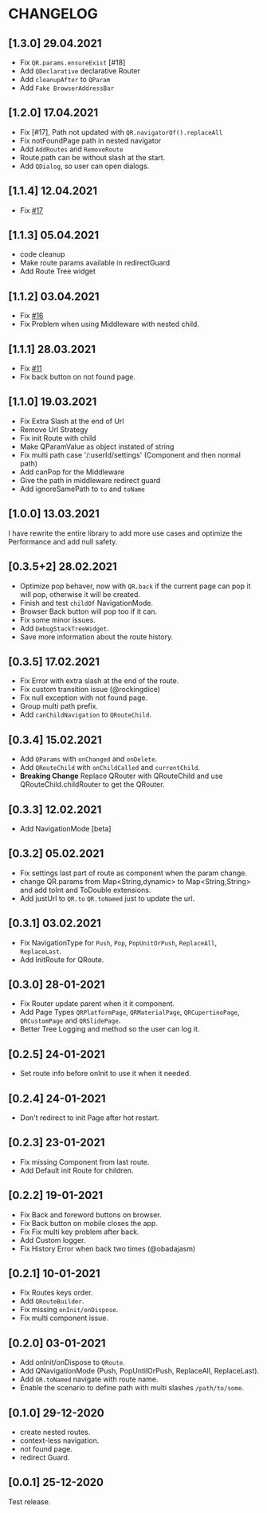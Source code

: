# CHANGELOG

## [1.3.0] 29.04.2021

- Fix `QR.params.ensureExist` [#18]
- Add `QDeclarative` declarative Router
- Add `cleanupAfter` to `QParam`
- Add `Fake BrowserAddressBar`

## [1.2.0] 17.04.2021

- Fix [#17], Path not updated with `QR.navigatorOf().replaceAll`
- Fix notFoundPage path in nested navigator
- Add `AddRoutes` and `RemoveRoute`
- Route.path can be without slash at the start.
- Add `QDialog`, so user can open dialogs.

## [1.1.4] 12.04.2021

- Fix [#17](https://github.com/SchabanBo/qlevar_router/issues/17)

## [1.1.3] 05.04.2021

- code cleanup
- Make route params available in redirectGuard
- Add Route Tree widget

## [1.1.2] 03.04.2021

- Fix [#16](https://github.com/SchabanBo/qlevar_router/issues/16)
- Fix Problem when using Middleware with nested child.

## [1.1.1] 28.03.2021

- Fix [#11](https://github.com/SchabanBo/qlevar_router/issues/11)
- Fix back button on not found page.

## [1.1.0] 19.03.2021

- Fix Extra Slash at the end of Url
- Remove Url Strategy
- Fix init Route with child
- Make QParamValue as object instated of string
- Fix multi path case '/:userId/settings' (Component and then normal path)
- Add canPop for the Middleware
- Give the path in middleware redirect guard
- Add ignoreSamePath to `to` and `toName`

## [1.0.0] 13.03.2021

I have rewrite the entire library to add more use cases and optimize the Performance and add null safety.

## [0.3.5+2] 28.02.2021

- Optimize pop behaver, now with `QR.back` if the current page can pop it will pop, otherwise it will be created.
- Finish and test `childOf` NavigationMode.
- Browser Back button will pop too if it can.
- Fix some minor issues.
- Add `DebugStackTreeWidget`.
- Save more information about the route history.

## [0.3.5] 17.02.2021

- Fix Error with extra slash at the end of the route.
- Fix custom transition issue (@rockingdice)
- Fix null exception with not found page.
- Group multi path prefix.
- Add `canChildNavigation` to `QRouteChild`.

## [0.3.4] 15.02.2021

- Add `QParams` with `onChanged` and `onDelete`.
- Add `QRouteChild` with `onChildCalled` and `currentChild`.
- **Breaking Change** Replace QRouter with QRouteChild and use QRouteChild.childRouter to get the QRouter.

## [0.3.3] 12.02.2021

- Add NavigationMode [beta]

## [0.3.2] 05.02.2021

- Fix settings last part of route as component when the param change.
- change QR.params from Map<String,dynamic> to Map<String,String> and add toInt and ToDouble extensions.
- Add justUrl to `QR.to` `QR.toNamed` just to update the url.

## [0.3.1] 03.02.2021

- Fix NavigationType for `Push`, `Pop`, `PopUnitOrPush`, `ReplaceAll`, `ReplaceLast`.
- Add InitRoute for QRoute.

## [0.3.0] 28-01-2021

- Fix Router update parent when it it component.
- Add Page Types `QRPlatformPage`, `QRMaterialPage`, `QRCupertinoPage`,  `QRCustomPage` and `QRSlidePage`.
- Better Tree Logging and method so the user can log it.

## [0.2.5] 24-01-2021

- Set route info before onInit to use it when it needed.

## [0.2.4] 24-01-2021

- Don't redirect to init Page after hot restart.

## [0.2.3] 23-01-2021

- Fix missing Component from last route.
- Add Default init Route for children.

## [0.2.2] 19-01-2021

- Fix Back and foreword buttons on browser.
- Fix Back button on mobile closes the app.
- Fix Fix multi key problem after back.
- Add Custom logger.
- Fix History Error when back two times (@obadajasm)

## [0.2.1] 10-01-2021

- Fix Routes keys order.
- Add `QRouteBuilder`.
- Fix missing `onInit/onDispose`.
- Fix multi component issue.

## [0.2.0] 03-01-2021

- Add onInit/onDispose to `QRoute`.
- Add QNavigationMode (Push, PopUntilOrPush, ReplaceAll, ReplaceLast).
- Add `QR.toNamed` navigate with route name.
- Enable the scenario to define path with multi slashes `/path/to/some`.

## [0.1.0] 29-12-2020

- create nested routes.
- context-less navigation.
- not found page.
- redirect Guard.

## [0.0.1] 25-12-2020

Test release.
